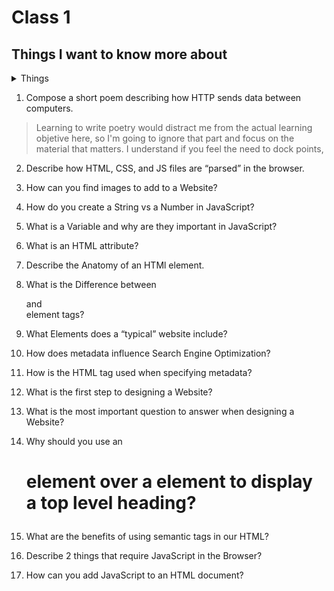 # Class 1

## Things I want to know more about

<details markdown="block"><summary>Things</summary>

okay

</details>



1. Compose a short poem describing how HTTP sends data between computers.

> Learning to write poetry would distract me from the actual learning objetive here, so I'm going to ignore that part and focus on the material that matters. I understand if you feel the need to dock points,

2. Describe how HTML, CSS, and JS files are “parsed” in the browser.

3. How can you find images to add to a Website?

4. How do you create a String vs a Number in JavaScript?

5. What is a Variable and why are they important in JavaScript?

1. What is an HTML attribute?

2. Describe the Anatomy of an HTMl element.

3. What is the Difference between <article> and <section> element tags?

4. What Elements does a “typical” website include?

5. How does metadata influence Search Engine Optimization?

6. How is the <meta> HTML tag used when specifying metadata?


1. What is the first step to designing a Website?

2. What is the most important question to answer when designing a Website?

1. Why should you use an <h1> element over a <span> element to display a top level 
heading?

2. What are the benefits of using semantic tags in our HTML?


1. Describe 2 things that require JavaScript in the Browser?

2. How can you add JavaScript to an HTML document?
